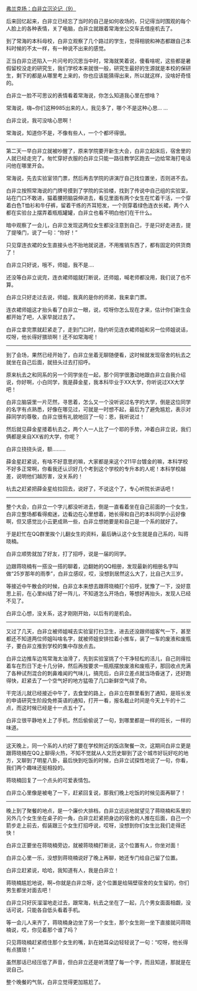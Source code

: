 <p></p><a href="https://zhuanlan.zhihu.com/p/138940105" data-draft-node="block" data-draft-type="link-card" data-image="https://pic2.zhimg.com/v2-1b3077c7d49abd150516bde07c500ff1_180x120.jpg" data-image-width="929" data-image-height="323" class="internal">弗兰克扬：白非立沉沦记（9）</a><p>后来回忆起来，白非立已经忘了当时的自己是如何收场的，只记得当时围观的每个人脸上的各种表情，关了电脑，白非立就跟着常海坐公交车去借座机去了。</p><p>到了常海的本科母校，白非立观察了几个路过的学生，觉得相貌和神态都跟自己本科时候的不太一样，有一种说不出来的感觉。</p><p>正当白非立还陷入一片问号的沉思当中时，常海就笑着说，傻看啥呢，这些都是暑假留校没走的研究生，我们学校本来就很一般，研究生最好的生源就是本校的保研生，剩下的都是从哪里考上来的，你也应该能猜得出来，所以就这样，没啥好奇怪的。</p><p>白非立一脸不可思议的表情看着常海说，你怎么知道我心里在想啥？</p><p>常海说，嗨~你们这种985出来的人，我见多了，哪个不是这种心思... ...</p><p>白非立说，我可没啥心思啊！</p><p>常海说，知道你不是，不像有些人，一个个都坏得很。</p><hr/><p>第二天一早白非立就被吵醒了，原来学院要开新生大会，白非立起床后，宿舍里的人就已经走完了。匆忙穿好衣服的白非立只能一路往教学区跑去一边给常海打电话问他在哪里开会。</p><p>常海说，先去实验室领门票，然后再去学院的讲演厅自己找位置坐，否则进不去。</p><p>白非立按照常海说的门牌号摸到了学院的实验楼，找到了传说中自己组的实验室，站在门口不敢进，猫着腰把脑袋伸进去，看见里面有两个女生在忙着干活，一个穿着白色T恤衫和牛仔裤，留着干练的齐耳短发，一个则穿着绿色连衣长裙，两个人都在实验台上摆弄着瓶瓶罐罐，白非立也看不明白他们在干什么。</p><p>暗中观察了一会儿，白非立发现这两位女生都没注意到自己，于是只好走进去，提了提嗓门，说了一句：“你好！”</p><p>只见穿连衣裙的女生直接头也不抬地就说道，不用推销东西了，都有固定的供货商了！</p><p>白非立只好说，哦不，师姐，我不是.... </p><p>还没等白非立说完，连衣裙师姐就打断说，还师姐，喊老师都没用，我们说了也不算。</p><p>白非立只好走过去说，师姐，我真的是你的师弟，我来拿门票。</p><p>连衣裙师姐这才抬头看了白非立一眼，说，哎呀你怎么现在才来，估计你们新生会都开始了吧，人家早就过去了。</p><p>白非立拿完票就赶紧走了，走到门口时，隐约听见连衣裙师姐和另一位师姐说话，哎呀，他长得好猥琐啊！还不如常海呢！</p><hr/><p>到了会场，果然已经开始了，白非立坐着无聊随便看，这时候就发现宿舍的杭去之就坐在自己后面，就扭头过去打招呼。</p><p>原来杭去之和同系的另一个同学坐在一起，那个同学很激动地跟白非立自我介绍说，你好啊，小白同学，我是薛金星，我本科毕业于XX大学，你听说过XX大学吧！</p><p>白非立脑袋里一片茫然，寻思着，怎么又一个没听说过名字的大学，倒是这位同学的名字有点熟悉，好像在哪见过，可就是一时想不起，最后为了避免尴尬，表示对薛同学的尊敬，白非立很有礼貌地回了一句：恩，我听说过！</p><p>然后就见薛金星搂着杭去之，两个人一人比了一个耶的手势，冲着白非立说，我们俩都是来自XX省的大学，你呢？</p><p>白非立挠挠头说，额.........</p><p>薛金星赶紧说，有啥不好意思的嘛，大家都是来这个211平台镀金的嘛，本科学校不好多正常啊，你看我还认识好几个考到这个学校的专升本的人呢！本科学校越差，说明他们越厉害，没关系的！</p><p>杭去之赶紧把薛金星给拉回去，说好了，不说这个了，专心听院长讲话吧！</p><hr/><p>整个大会，白非立一个字儿都没听进去，倒是一直看着坐在自己前面的一个女生，白非立整场都看得痴迷，边看边在心里想着，她长得和自己的本科同学小云好像啊，但又感觉比小云更成熟一些，白非立想她要是和自己是一个系的就好了。</p><p>于是赶忙在QQ群里挨个儿翻女生的资料，最后确认这个女生就是自己系的，叫蒋晓楠。</p><p>白非立顺势就加了好友，打了招呼，说是一届的同学。</p><p>边跟蒋晓楠有一搭没一搭的聊着，边翻她的QQ相册，发现最新的相册名字叫做“25岁那年的雨季”，白非立感叹，哎，没想到居然这么大了，比自己大三岁。</p><p>等接近中午散会的时候，白非立本来想去跟蒋晓楠打个招呼，犹豫了一下，没好意思上前，在心里纠结了好一阵儿，不知道怎么开场白，等想好再抬头，发现人已经不见了。</p><p>白非立心想，没关系，这才刚刚开始，以后有的是机会。</p><hr/><p>又过了几天，白非立被师姐喊去实验室打扫卫生，进去还没跟师姐客气一下，甚至都还不知道两位师姐叫啥名字，就被师姐安排拉着小推车，装了一车的废液和废瓶子，要白非立推到学校的集中存放点去。</p><p>白非立边推车边骂常海太油滑了，先到实验室挑了个干净轻松的活儿，自己则得拉着车在烈日下走十几分钟，然后再按要求一瓶瓶摆放废液和废瓶子，那回收点充满了各种试剂混合的刺鼻难闻的气味儿，搞完后，白非立差点就当场昏迷了，还好跑得快，赶紧去了一个空气好的地方猛吸了几口新鲜空气续了命。</p><p>干完活儿就已经接近中午了，去食堂的路上，白非立在群里看到了通知，是班长发的申请研究生阶段免修英语的通知，打开一看，报名截止时间是今天上午的十二点，而这时候已经是十一点五十了。</p><p>白非立很平静地关上了手机，然后偷偷说了一句，到哪里都是一样的班长，一样的味道。</p><hr/><p>这天晚上，同一个系的人约好了要在学校附近的饭店聚餐一次，这期间白非立更是跟蒋晓楠在QQ上聊得火热，不知不觉就从人文历史聊到了这个城市好玩好吃的地方，又聊到了明星八卦，最后快到吃饭的时候，白非立试探性地说了一句，你看，我们两个趣味还挺相投的。</p><p>蒋晓楠回复了一个点头的可爱表情包。</p><p>白非立心里像是被电了一下，赶紧回复说，那我们晚上吃饭的时候见面再聊了！</p><hr/><p>晚上到了聚餐的地点，是一个廉价大排档，白非立远远地就望见了蒋晓楠和系里的另外几个女生坐在桌子的一角，白非立赶紧把身边的宿舍的人推在后面，自己一个箭步走上前去，假装跟三个女生打招呼说，哎呀，没想到你们女生比我们走得还快！</p><p>白非立正要坐在蒋晓楠旁边，就被蒋晓楠打断说，这个位置有人，你坐对面！</p><p>白非立心里一乐，没想到蒋晓楠说好了晚上再聊，她还专门给自己留了位置。</p><p>白非立赶紧说，哈哈，我知道有人，我是白非立！</p><p>蒋晓楠尴尬地说，啊~你就是白非立呀，这个位置是给隔壁宿舍的女生留的，你们男生都坐对面去吧！</p><p>白非立只好灰溜溜地走过去，跟常海，杭去之坐在了一起，几个男女面面相觑，没话可说，只能各自低头看着手机。</p><p>等一会儿人来齐了，蒋晓楠身边坐了另一个女生，那个女生刚一坐下直接就问蒋晓楠说，哎，你见着那个谁了吗？</p><p>只见蒋晓楠赶紧捂住那个女生的嘴，趴在她耳朵边轻轻说了一句：“哎呀，他长得有点猥琐！”</p><p>虽然那话已经压低了声音，但白非立还是听清楚了每一个字，而且知道，那就是在说自己。</p><p>整个晚餐的气氛，白非立觉得更加尴尬了。</p>